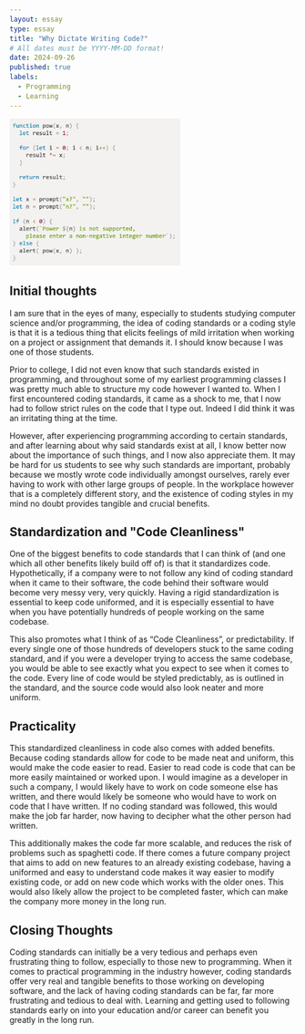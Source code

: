 ```yaml
---
layout: essay
type: essay
title: "Why Dictate Writing Code?"
# All dates must be YYYY-MM-DD format!
date: 2024-09-26
published: true
labels:
  - Programming
  - Learning
---
```


<img width="300px" class="rounded float-start pe-4" src="../img/coding-style.png">

## Initial thoughts

I am sure that in the eyes of many, especially to students studying computer science and/or programming, the idea of coding standards or a coding style is that it is a tedious thing that elicits feelings of mild irritation when working on a project or assignment that demands it. I should know because I was one of those students. 

Prior to college, I did not even know that such standards existed in programming, and throughout some of my earliest programming classes I was pretty much able to structure my code however I wanted to. When I first encountered coding standards, it came as a shock to me, that I now had to follow strict rules on the code that I type out. Indeed I did think it was an irritating thing at the time.

However, after experiencing programming according to certain standards, and after learning about why said standards exist at all, I know better now about the importance of such things, and I now also appreciate them. It may be hard for us students to see why such standards are important, probably because we mostly wrote code individually amongst ourselves, rarely ever having to work with other large groups of people. In the workplace however that is a completely different story, and the existence of coding styles in my mind no doubt provides tangible and crucial benefits.

## Standardization and "Code Cleanliness"

One of the biggest benefits to code standards that I can think of (and one which all other benefits likely build off of) is that it standardizes code. Hypothetically, if a company were to not follow any kind of coding standard when it came to their software, the code behind their software would become very messy very, very quickly. Having a rigid standardization is essential to keep code uniformed, and it is especially essential to have when you have potentially hundreds of people working on the same codebase. 

This also promotes what I think of as “Code Cleanliness”, or predictability. If every single one of those hundreds of developers stuck to the same coding standard, and if you were a developer trying to access the same codebase, you would be able to see exactly what you expect to see when it comes to the code. Every line of code would be styled predictably, as is outlined in the standard, and the source code would also look neater and more uniform.

## Practicality

This standardized cleanliness in code also comes with added benefits. Because coding standards allow for code to be made neat and uniform, this would make the code easier to read. Easier to read code is code that can be more easily maintained or worked upon. I would imagine as a developer in such a company, I would likely have to work on code someone else has written, and there would likely be someone who would have to work on code that I have written. If no coding standard was followed, this would make the job far harder, now having to decipher what the other person had written.

This additionally makes the code far more scalable, and reduces the risk of problems such as spaghetti code. If there comes a future company project that aims to add on new features to an already existing codebase, having a uniformed and easy to understand code makes it way easier to modify existing code, or add on new code which works with the older ones. This would also likely allow the project to be completed faster, which can make the company more money in the long run.

## Closing Thoughts

Coding standards can initially be a very tedious and perhaps even frustrating thing to follow, especially to those new to programming. When it comes to practical programming in the industry however, coding standards offer very real and tangible benefits to those working on developing software, and the lack of having coding standards can be far, far more frustrating and tedious to deal with. Learning and getting used to following standards early on into your education and/or career can benefit you greatly in the long run.

